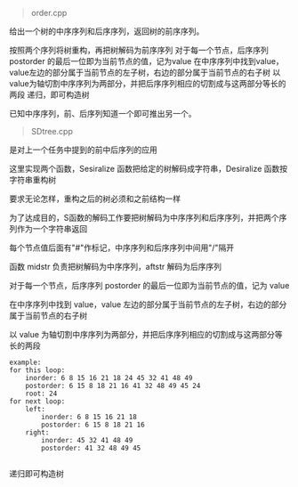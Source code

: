 > order.cpp

给出一个树的中序序列和后序序列，返回树的前序序列。

按照两个序列将树重构，再把树解码为前序序列
对于每一个节点，后序序列 postorder 的最后一位即为当前节点的值，记为value
在中序序列中找到value，value左边的部分属于当前节点的左子树，右边的部分属于当前节点的右子树
以value为轴切割中序序列为两部分，并把后序序列相应的切割成与这两部分等长的两段
递归，即可构造树

已知中序序列，前、后序列知道一个即可推出另一个。

> SDtree.cpp

是对上一个任务中提到的前中后序列的应用

这里实现两个函数，Sesiralize 函数把给定的树解码成字符串，Desiralize 函数按字符串重构树

要求无论怎样，重构之后的树必须和之前结构一样

为了达成目的，S函数的解码工作要把树解码为中序序列和后序序列，并把两个序列作为一个字符串返回

每个节点值后面有"#"作标记，中序序列和后序序列中间用"/"隔开

函数 midstr 负责把树解码为中序序列，aftstr 解码为后序序列

对于每一个节点，后序序列 postorder 的最后一位即为当前节点的值，记为 value

在中序序列中找到 value，value 左边的部分属于当前节点的左子树，右边的部分属于当前节点的右子树

以 value 为轴切割中序序列为两部分，并把后序序列相应的切割成与这两部分等长的两段

```
example:
for this loop:
    inorder: 6 8 15 16 21 18 24 45 32 41 48 49
    postorder: 6 15 8 18 21 16 41 32 48 49 45 24
    root: 24
for next loop:
    left:
        inorder: 6 8 15 16 21 18
        postorder: 6 15 8 18 21 16
    right:
        inorder: 45 32 41 48 49
        postorder: 41 32 48 49 45
            
```



递归即可构造树